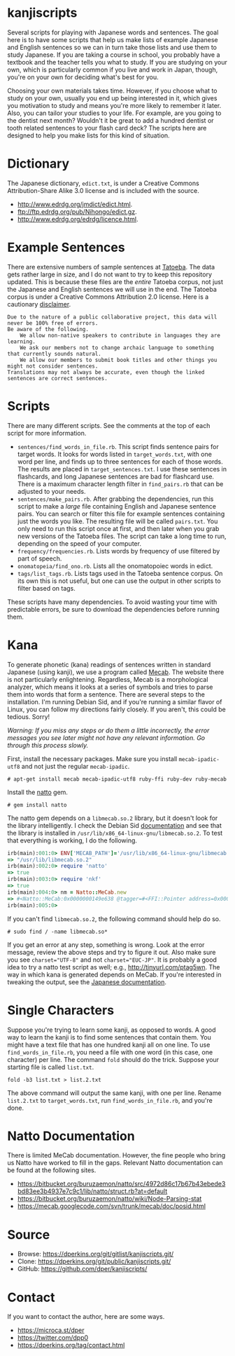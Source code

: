 kanjiscripts
============

Several scripts for playing with Japanese words and sentences.  The goal here is to have some scripts that help us make lists of example Japanese and English sentences so we can in turn take those lists and use them to study Japanese.  If you are taking a course in school, you probably have a textbook and the teacher tells you what to study.  If you are studying on your own, which is particularly common if you live and work in Japan, though, you're on your own for deciding what's best for you.

Choosing your own materials takes time.  However, if you choose what to study on your own, usually you end up being interested in it, which gives you motivation to study and means you're more likely to remember it later.  Also, you can tailor your studies to your life.  For example, are you going to the dentist next month?  Wouldn't it be great to add a hundred dentist or tooth related sentences to your flash card deck?  The scripts here are designed to help you make lists for this kind of situation.


Dictionary
==========

The Japanese dictionary, `edict.txt`, is under a Creative Commons Attribution-Share Alike 3.0 license and is included with the source.

* <http://www.edrdg.org/jmdict/edict.html>.
* <ftp://ftp.edrdg.org/pub/Nihongo/edict.gz>.
* <http://www.edrdg.org/edrdg/licence.html>.


Example Sentences
=================

There are extensive numbers of sample sentences at [Tatoeba](http://tatoeba.org/eng/downloads).  The data gets rather large in size, and I do not want to try to keep this repository updated.  This is because these files are the *entire* Tatoeba corpus, not just the Japanese and English sentences we will use in the end.  The Tatoeba corpus is under a Creative Commons Attribution 2.0 license.  Here is a cautionary [disclaimer](http://en.wiki.tatoeba.org/articles/show/using-the-tatoeba-corpus).

```
Due to the nature of a public collaborative project, this data will never be 100% free of errors.
Be aware of the following.
	We allow non-native speakers to contribute in languages they are learning.
	We ask our members not to change archaic language to something that currently sounds natural.
	We allow our members to submit book titles and other things you might not consider sentences.
Translations may not always be accurate, even though the linked sentences are correct sentences.
```


Scripts
=======

There are many different scripts.  See the comments at the top of each script for more information.

* `sentences/find_words_in_file.rb`. This script finds sentence pairs for target words.  It looks for words listed in `target_words.txt`, with one word per line, and finds up to three sentences for each of those words.  The results are placed in `target_sentences.txt`.  I use these sentences in flashcards, and long Japanese sentences are bad for flashcard use.  There is a maximum character length filter in `find_pairs.rb` that can be adjusted to your needs.
* `sentences/make_pairs.rb`. After grabbing the dependencies, run this script to make a *large* file containing English and Japanese sentence pairs. You can search or filter this file for example sentences containing just the words you like.  The resulting file will be called `pairs.txt`.  You only need to run this script once at first, and then later when you grab new versions of the Tatoeba files.  The script can take a long time to run, depending on the speed of your computer.
* `frequency/frequencies.rb`.  Lists words by frequency of use filtered by part of speech.
* `onomatopeia/find_ono.rb`. Lists all the onomatopoiec words in edict.
* `tags/list_tags.rb`. Lists tags used in the Tatoeba sentence corpus.  On its own this is not useful, but one can use the output in other scripts to filter based on tags.

These scripts have many dependencies.  To avoid wasting your time with predictable errors, be sure to download the dependencies before running them.


Kana
====

To generate phonetic (kana) readings of sentences written in standard Japanese (using kanji), we use a program called [Mecab](https://code.google.com/p/mecab/).  The website there is not particularly enlightening.  Regardless, Mecab is a morphological analyzer, which means it looks at a series of symbols and tries to parse them into words that form a sentence.  There are several steps to the installation.  I'm running Debian Sid, and if you're running a similar flavor of Linux, you can follow my directions fairly closely.  If you aren't, this could be tedious.  Sorry!

*Warning: If you miss any steps or do them a little incorrectly, the error messages you see later might not have any relevant information.  Go through this process slowly.*

First, install the necessary packages.  Make sure you install `mecab-ipadic-utf8` and not just the regular `mecab-ipadic`.

    # apt-get install mecab mecab-ipadic-utf8 ruby-ffi ruby-dev ruby-mecab

Install the [natto](https://bitbucket.org/buruzaemon/natto/wiki/Installation-and-Configuration) gem.

    # gem install natto

The natto gem depends on a `libmecab.so.2` library, but it doesn't look for the library intelligently.  I check the Debian Sid [documentation](https://packages.debian.org/sid/amd64/libmecab2/filelist) and see that the library is installed in `/usr/lib/x86_64-linux-gnu/libmecab.so.2`.  To test that everything is working, I do the following.

```Ruby
irb(main):001:0> ENV['MECAB_PATH']='/usr/lib/x86_64-linux-gnu/libmecab.so.2'
=> "/usr/lib/libmecab.so.2"
irb(main):002:0> require 'natto'
=> true
irb(main):003:0> require 'nkf'
=> true
irb(main):004:0> nm = Natto::MeCab.new
=> #<Natto::MeCab:0x0000000149e638 @tagger=#<FFI::Pointer address=0x000000017aae40>, @options={}, @dicts=[#<Natto::DictionaryInfo:0x0000000149e408 type="0", filename="/var/lib/mecab/dic/debian/sys.dic", charset="UTF-8">], @version="0.996">
irb(main):005:0> 
```

If you can't find `libmecab.so.2`, the following command should help do so.

    # sudo find / -name libmecab.so*

If you get an error at any step, something is wrong.  Look at the error message, review the above steps and try to figure it out.  Also make sure you see `charset="UTF-8"` and not `charset="EUC-JP"`.  It is probably a good idea to try a natto test script as well; e.g., <http://tinyurl.com/ptag5wn>.  The way in which kana is generated depends on MeCab.  If you're interested in tweaking the output, see the [Japanese documentation](http://mecab.googlecode.com/svn/trunk/mecab/doc/index.html#parse).


Single Characters
=================

Suppose you're trying to learn some kanji, as opposed to words.  A good way to learn the kanji is to find some sentences that contain them.  You might have a text file that has one hundred kanji all on one line.  To use `find_words_in_file.rb`, you need a file with one word (in this case, one character) per line.  The command `fold` should do the trick.  Suppose your starting file is called `list.txt`.

    fold -b3 list.txt > list.2.txt

The above command will output the same kanji, with one per line.  Rename `list.2.txt` to `target_words.txt`, run `find_words_in_file.rb`, and you're done.


Natto Documentation
===================

There is limited MeCab documentation.  However, the fine people who bring us Natto have worked to fill in the gaps.  Relevant Natto documentation can be found at the following sites.

* <https://bitbucket.org/buruzaemon/natto/src/4972d86c17b67b43ebede3bd83ee3b4937e7c9c1/lib/natto/struct.rb?at=default>
* <https://bitbucket.org/buruzaemon/natto/wiki/Node-Parsing-stat>
* <https://mecab.googlecode.com/svn/trunk/mecab/doc/posid.html>


Source
======

* Browse: <https://dperkins.org/git/gitlist/kanjiscripts.git/>
* Clone: <https://dperkins.org/git/public/kanjiscripts.git/>
* GitHub: <https://github.com/dper/kanjiscripts/>


Contact
=======

If you want to contact the author, here are some ways.

* <https://microca.st/dper>
* <https://twitter.com/dpp0>
* <https://dperkins.org/tag/contact.html>
